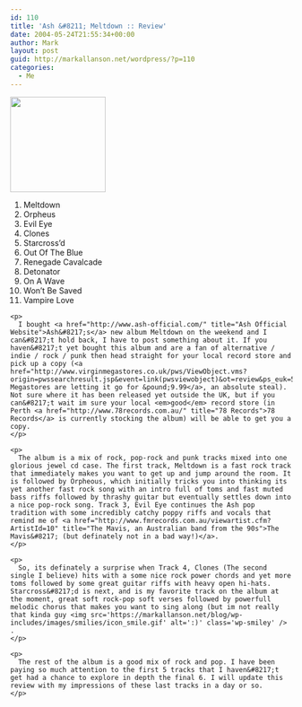 ```yaml
---
id: 110
title: 'Ash &#8211; Meltdown :: Review'
date: 2004-05-24T21:55:34+00:00
author: Mark
layout: post
guid: http://markallanson.net/wordpress/?p=110
categories:
  - Me
---
```

<div>
  <img src="http://www.markallanson.net/images/weblog/Ash-Meltdown.jpg" width="170" height="170" alt="" border="0" /> 
  
  <ol>
    <li>
      Meltdown
    </li>
    <li>
      Orpheus
    </li>
    <li>
      Evil Eye
    </li>
    <li>
      Clones
    </li>
    <li>
      Starcross&#8217;d
    </li>
    <li>
      Out Of The Blue
    </li>
    <li>
      Renegade Cavalcade
    </li>
    <li>
      Detonator
    </li>
    <li>
      On A Wave
    </li>
    <li>
      Won&#8217;t Be Saved
    </li>
    <li>
      Vampire Love
    </li></div> 
    
    <p>
      I bought <a href="http://www.ash-official.com/" title="Ash Official Website">Ash&#8217;s</a> new album Meltdown on the weekend and I can&#8217;t hold back, I have to post something about it. If you haven&#8217;t yet bought this album and are a fan of alternative / indie / rock / punk then head straight for your local record store and pick up a copy (<a href="http://www.virginmegastores.co.uk/pws/ViewObject.vms?origin=pwssearchresult.jsp&event=link(pwsviewobject)&ot=review&ps_euk=568771">Virgin Megastores are letting it go for &pound;9.99</a>, an absolute steal). Not sure where it has been released yet outside the UK, but if you can&#8217;t wait im sure your local <em>good</em> record store (in Perth <a href="http://www.78records.com.au/" title="78 Records">78 Records</a> is currently stocking the album) will be able to get you a copy.
    </p>
    
    <p>
      The album is a mix of rock, pop-rock and punk tracks mixed into one glorious jewel cd case. The first track, Meltdown is a fast rock track that immediately makes you want to get up and jump around the room. It is followed by Orpheous, which initially tricks you into thinking its yet another fast rock song with an intro full of toms and fast muted bass riffs followed by thrashy guitar but eventually settles down into a nice pop-rock song. Track 3, Evil Eye continues the Ash pop tradition with some incredibly catchy poppy riffs and vocals that remind me of <a href="http://www.fmrecords.com.au/viewartist.cfm?ArtistId=10" title="The Mavis, an Australian band from the 90s">The Mavis&#8217; (but definately not in a bad way!)</a>.
    </p>
    
    <p>
      So, its definately a surprise when Track 4, Clones (The second single I believe) hits with a some nice rock power chords and yet more toms followed by some great guitar riffs with heavy open hi-hats. Starcross&#8217;d is next, and is my favorite track on the album at the moment, great soft rock-pop soft verses followed by powerfull melodic chorus that makes you want to sing along (but im not really that kinda guy <img src='https://markallanson.net/blog/wp-includes/images/smilies/icon_smile.gif' alt=':)' class='wp-smiley' /> .
    </p>
    
    <p>
      The rest of the album is a good mix of rock and pop. I have been paying so much attention to the first 5 tracks that I haven&#8217;t get had a chance to explore in depth the final 6. I will update this review with my impressions of these last tracks in a day or so.
    </p>